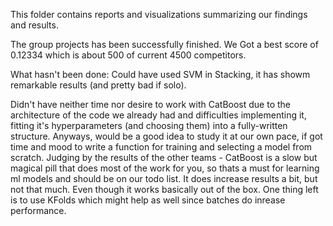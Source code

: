 This folder contains reports and visualizations summarizing our findings and results.

The group projects has been successfully finished. We Got a best score of 0.12334 which is about 500 of current 4500 competitors. 

What hasn't been done: Could have used SVM in Stacking, it has showm remarkable results (and pretty bad if solo).

Didn't have neither time nor desire to work with CatBoost due to the architecture of the code we already had and difficulties implementing it, fitting it's hyperparameters (and choosing them) into a fully-written structure. Anyways, would be a good idea to study it at our own pace, if got time and mood to write a function for training and selecting a model from scratch. Judging by the results of the other teams - CatBoost is a slow but magical pill that does most of the work for you, so thats a must for learning ml models and should be on our todo list. It does increase results a bit, but not that much. Even though it works basically out of the box. One thing left is to use KFolds which might help as well since batches do inrease performance.
